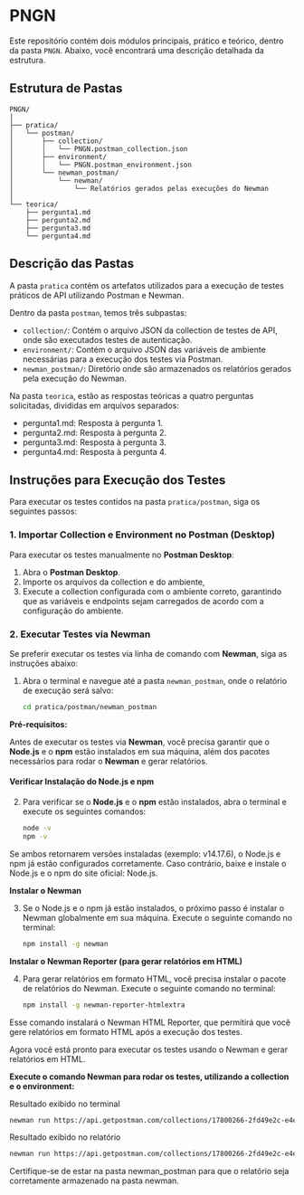 # PNGN

Este repositório contém dois módulos principais, prático e teórico, dentro da pasta `PNGN`. Abaixo, você encontrará uma descrição detalhada da estrutura.

## Estrutura de Pastas

```
PNGN/
│
├── pratica/
│   └── postman/
│       ├── collection/
│       │   └── PNGN.postman_collection.json  
│       ├── environment/
│       │   └── PNGN.postman_environment.json  
│       └── newman_postman/
│           └── newman/
│               └── Relatórios gerados pelas execuções do Newman
│
└── teorica/
    ├── pergunta1.md  
    ├── pergunta2.md  
    ├── pergunta3.md  
    └── pergunta4.md  

```

## Descrição das Pastas

A pasta `pratica` contém os artefatos utilizados para a execução de testes práticos de API utilizando Postman e Newman.

Dentro da pasta `postman`, temos três subpastas:

- `collection/`: Contém o arquivo JSON da collection de testes de API, onde são executados testes de autenticação.
- `environment/`: Contém o arquivo JSON das variáveis de ambiente necessárias para a execução dos testes via Postman.
- `newman_postman/`: Diretório onde são armazenados os relatórios gerados pela execução do Newman.

Na pasta `teorica`, estão as respostas teóricas a quatro perguntas solicitadas, divididas em arquivos separados:

- pergunta1.md: Resposta à pergunta 1.
- pergunta2.md: Resposta à pergunta 2.
- pergunta3.md: Resposta à pergunta 3.
- pergunta4.md: Resposta à pergunta 4.

## Instruções para Execução dos Testes

Para executar os testes contidos na pasta `pratica/postman`, siga os seguintes passos:

### 1. Importar Collection e Environment no Postman (Desktop)

Para executar os testes manualmente no **Postman Desktop**:

1. Abra o **Postman Desktop**.
2. Importe os arquivos da collection e do ambiente,
3. Execute a collection configurada com o ambiente correto, garantindo que as variáveis e endpoints sejam carregados de acordo com a configuração do ambiente.

### 2. Executar Testes via Newman

Se preferir executar os testes via linha de comando com **Newman**, siga as instruções abaixo:

1. Abra o terminal e navegue até a pasta `newman_postman`, onde o relatório de execução será salvo:
   ```bash
   cd pratica/postman/newman_postman
   ```

**Pré-requisitos:**

Antes de executar os testes via **Newman**, você precisa garantir que o **Node.js** e o **npm** estão instalados em sua máquina, além dos pacotes necessários para rodar o **Newman** e gerar relatórios.

#### Verificar Instalação do Node.js e npm

2. Para verificar se o **Node.js** e o **npm** estão instalados, abra o terminal e execute os seguintes comandos:

   ```bash
   node -v
   npm -v
   ```
Se ambos retornarem versões instaladas (exemplo: v14.17.6), o Node.js e npm já estão configurados corretamente.
Caso contrário, baixe e instale o Node.js e o npm do site oficial: Node.js.

**Instalar o Newman**

3. Se o Node.js e o npm já estão instalados, o próximo passo é instalar o Newman globalmente em sua máquina. Execute o seguinte comando no terminal:

    ```bash
    npm install -g newman
    ```
**Instalar o Newman Reporter (para gerar relatórios em HTML)**

4. Para gerar relatórios em formato HTML, você precisa instalar o pacote de relatórios do Newman. Execute o seguinte comando no terminal:

    ```bash
    npm install -g newman-reporter-htmlextra
    ```

Esse comando instalará o Newman HTML Reporter, que permitirá que você gere relatórios em formato HTML após a execução dos testes.

Agora você está pronto para executar os testes usando o Newman e gerar relatórios em HTML.

**Execute o comando Newman para rodar os testes, utilizando a collection e o environment:**

Resultado exibido no terminal
```bash
newman run https://api.getpostman.com/collections/17800266-2fd49e2c-e4ef-4ffc-be91-b8499116e264?apikey=PMAK-66ff4eb660415a00013988b6-3652bb383c25afa0b1ab259dc9a464b6aa –environment https://api.getpostman.com/environments/17800266-472ad5fd-d56c-43b1-88c5-a772534d3311?apikey=PMAK-66ff4eb660415a00013988b6-3652bb383c25afa0b1ab259dc9a464b6aa
```

Resultado exibido no relatório
```bash
newman run https://api.getpostman.com/collections/17800266-2fd49e2c-e4ef-4ffc-be91-b8499116e264?apikey=PMAK-66ff4eb660415a00013988b6-3652bb383c25afa0b1ab259dc9a464b6aa --environment https://api.getpostman.com/environments/17800266-472ad5fd-d56c-43b1-88c5-a772534d3311?apikey=PMAK-66ff4eb660415a00013988b6-3652bb383c25afa0b1ab259dc9a464b6aa -r htmlextra
```

Certifique-se de estar na pasta newman_postman para que o relatório seja corretamente armazenado na pasta newman.
